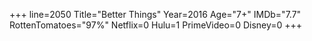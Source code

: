 +++
line=2050
Title="Better Things"
Year=2016
Age="7+"
IMDb="7.7"
RottenTomatoes="97%"
Netflix=0
Hulu=1
PrimeVideo=0
Disney=0
+++

